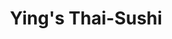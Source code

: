 ---
layout: place
title: "Ying's Thai-Sushi"
permalink: /utah/sandy/ying-s-thai-sushi.html
stateAbbr: UT
stateName: Utah
cityName: Sandy
seo:
  name: "Ying's Thai-Sushi"
  type: Restaurant
  links: https://yingsthaisushisandy.com/
description: "Looking for sushi in Sandy, Utah? Check out Ying's Thai-Sushi for a delightful Japanese dining experience. Enjoy a variety of sushi and other dishes in a wel..."
place_id: ChIJu_ftL-KHUocRFgTqElV9Qyc
photos:
  - name: >-
      places/ChIJu_ftL-KHUocRFgTqElV9Qyc/photos/AeeoHcJMDCLY0oiuHABWpugn7lNwnQvHM4dR48wuis4_Sz1_ppg9w8DkF69ytzSyC7bEXal36RrF0RiMG2nzV-ehztDbv0MrB31faA7Osz4GPkMw6TldeRPgih2gxhn9d7J16ODAnP4VAzjhJLTwlOLHFsdSTE7KMmboK-v_Haoqr9Yxw1_6Xfvob--EW_2DzBk6q-mMkMkupgKIvZ33kT9fpM76h4U4FM1sgAhGCg4GOdcSzvTfTkxvHd8mQ7G4WjYT6PE79dhOqb5wR96qIPCki9Yaj8EgVjHXoqYrXMXgX07rXQ
    widthPx: 960
    heightPx: 640
    authorAttributions:
      - displayName: Ying's Thai-Sushi
        uri: https://maps.google.com/maps/contrib/118022650021650574145
        photoUri: >-
          https://lh3.googleusercontent.com/a-/ALV-UjVCWTYlHWclEK76zH0h6QUnPMtprucCigEJHlgDkzIT9a3CPh2f=s100-p-k-no-mo
    flagContentUri: >-
      https://www.google.com/local/imagery/report/?cb_client=maps_api_places.places_api&image_key=!1e10!2sAF1QipNH2XFd4mnv3uWU0r_XcP-dL7z_ve0jNBCIXJI6&hl=en-US
    googleMapsUri: >-
      https://www.google.com/maps/place//data=!3m4!1e2!3m2!1sAF1QipNH2XFd4mnv3uWU0r_XcP-dL7z_ve0jNBCIXJI6!2e10!4m2!3m1!1s0x875287e22fedf7bb:0x27437d5512ea0416
  - name: >-
      places/ChIJu_ftL-KHUocRFgTqElV9Qyc/photos/AeeoHcLI-4C0oYo5CANUQ52KlNm3lSIBYnbVBoaXk4G3RWZQB5IDTOg41ErNsCzWE8oz_-JWkxCjUMGyczqDa6kDpQyaEp41CuHPNMjnG0XQ9BmTRt_05ZrI2V1Gt2uyE_L2oNtZQCdHhh7YZDK9Be-gohOkfi6lELuJbseJ-giR921yNfyyYn0GSHEr97ioElDA85mySaWpnU2zt04OwxQlLX1Q4PcVH7SM_l3-C6wob7sKxqdJ7WipCSjBh9NGOm25ehLt4PyX8cGKLMnFDAdPsbcUgHWjTVw7yegAykPObiu8qA
    widthPx: 2160
    heightPx: 1176
    authorAttributions:
      - displayName: Ying's Thai-Sushi
        uri: https://maps.google.com/maps/contrib/118022650021650574145
        photoUri: >-
          https://lh3.googleusercontent.com/a-/ALV-UjVCWTYlHWclEK76zH0h6QUnPMtprucCigEJHlgDkzIT9a3CPh2f=s100-p-k-no-mo
    flagContentUri: >-
      https://www.google.com/local/imagery/report/?cb_client=maps_api_places.places_api&image_key=!1e10!2sAF1QipNkq-KzF5iAq37qT6IB_6o8KlK2uQRaxbwTD-cx&hl=en-US
    googleMapsUri: >-
      https://www.google.com/maps/place//data=!3m4!1e2!3m2!1sAF1QipNkq-KzF5iAq37qT6IB_6o8KlK2uQRaxbwTD-cx!2e10!4m2!3m1!1s0x875287e22fedf7bb:0x27437d5512ea0416
  - name: >-
      places/ChIJu_ftL-KHUocRFgTqElV9Qyc/photos/AeeoHcIzmvS8ny6KLMc-3qbHqk4nXjK0h6cT2u-mEvByFdLE-Ag__aRFXZTVpl4yneYyCVNxDnDiB3snRLn1ZAyh-wvKiLLOHNd74-q0CgrFF0DBaODTZX3NllmePHG-3nPnObyM1JxrIXmtn_yBmAGCU3u__3GU2YypCJJ2cOG_Icb8tS9XgiJKLPHnW7rGL_h2Wi0c1MqsL0djao2B6kB6e4a6TKqhifnGzRdcL2Zrc7IfAPQ7pFOmeu6Y_iaIy6Lfy8AsmsCE3hF-QJSIpTky29MWMD6_FP9lx6cwXECneM0XpjP0EhteJfyfYL7sopUnGQg_vwlzsNyJ3SClVpLEf3_olgbJHmYteaZhHZ8qmAdJy_62KDq86os552v54DVKfS-lDHnunyYLEM5wj_i9DAx6igxU_o5aN4pOcFI1fzaYXA
    widthPx: 4032
    heightPx: 3024
    authorAttributions:
      - displayName: Chulada P
        uri: https://maps.google.com/maps/contrib/116392588630443627006
        photoUri: >-
          https://lh3.googleusercontent.com/a/ACg8ocJThLJJH0JXR_r2ewxNM6KQoKY8P-oCdYguyuf0vbqJxBHkrw=s100-p-k-no-mo
    flagContentUri: >-
      https://www.google.com/local/imagery/report/?cb_client=maps_api_places.places_api&image_key=!1e10!2sCIHM0ogKEICAgIDr4KqWKQ&hl=en-US
    googleMapsUri: >-
      https://www.google.com/maps/place//data=!3m4!1e2!3m2!1sCIHM0ogKEICAgIDr4KqWKQ!2e10!4m2!3m1!1s0x875287e22fedf7bb:0x27437d5512ea0416
  - name: >-
      places/ChIJu_ftL-KHUocRFgTqElV9Qyc/photos/AeeoHcKtQgdlHS_cRQqj9J2aGtKXmf9aI7p1F38NmZjUG9AO1BJEpE5w2-S1C8OnBkW4z4hl-jc_BlVgXPiCWPj1LhzVBTdZTx5796GL53QHmWQpoZMCptYpH0WiS7R-EJxBfbA6umfg6Xbs4W1G1yuTzvpZR0P5ajKPNiq0tHf58u41UFOE8GTWTf61la31cJTKrmc2OCPo9Bi7eOK2Xthl7zwCkWAUhzA9d3fcIXMlRLQEOIYg0qeN4zl76PGGd6QfgKKs4fkofJDCvxUmikLNLieRCmth44WqXap58EvxRm9CL4Ec-eET1YcuafJXVCsE-v6oHS0JzY_7-NyJueox-GSDQokCH2kWz_tqthNVFenlaLdBaXkfnEoasVhGoCloT29YI-i0zm7MnFV3Z-mTqfebMonUuJWyf6rRIEE_JLJNlg
    widthPx: 4000
    heightPx: 3000
    authorAttributions:
      - displayName: Jake Pehrson
        uri: https://maps.google.com/maps/contrib/104812890006072609357
        photoUri: >-
          https://lh3.googleusercontent.com/a-/ALV-UjVVLtKd1xVOzTdES7sM9Ucb4bL9tWVniZmiGgzFNx_wwne0xnXJVQ=s100-p-k-no-mo
    flagContentUri: >-
      https://www.google.com/local/imagery/report/?cb_client=maps_api_places.places_api&image_key=!1e10!2sCIHM0ogKEICAgICX_bPNRw&hl=en-US
    googleMapsUri: >-
      https://www.google.com/maps/place//data=!3m4!1e2!3m2!1sCIHM0ogKEICAgICX_bPNRw!2e10!4m2!3m1!1s0x875287e22fedf7bb:0x27437d5512ea0416
  - name: >-
      places/ChIJu_ftL-KHUocRFgTqElV9Qyc/photos/AeeoHcJ6XFLk_dN9k4WBc3GwgP5WShsK307q8_N-PmYCWSJottLrqXaTrO64PgooiGrNXeV_tIlSvIVthd2cTQNMFArILtK7aOqJG5ZUz9iSPQ_MKLf7f57Gw-uVzCSPcMDoUrFgT_MY1bfbQibeRi79yNZe7HXwTji6xtvthNjFr_yFmAML8Pgef1RcI5oxQ36e1nK2oHChXlQ621iEVnCXtG1hulOWLzKvn_gUOOKbO2ndfoy5LmSh0GXnh8EkKzPLyDo_g6azI39ggONKOUN4kfYtVGuU3olVSwbw1t54-e5CcA
    widthPx: 3024
    heightPx: 4032
    authorAttributions:
      - displayName: Ying's Thai-Sushi
        uri: https://maps.google.com/maps/contrib/118022650021650574145
        photoUri: >-
          https://lh3.googleusercontent.com/a-/ALV-UjVCWTYlHWclEK76zH0h6QUnPMtprucCigEJHlgDkzIT9a3CPh2f=s100-p-k-no-mo
    flagContentUri: >-
      https://www.google.com/local/imagery/report/?cb_client=maps_api_places.places_api&image_key=!1e10!2sAF1QipNQK9Nlw-jkC066X9mUkRmaqxks081KHhAR1NGm&hl=en-US
    googleMapsUri: >-
      https://www.google.com/maps/place//data=!3m4!1e2!3m2!1sAF1QipNQK9Nlw-jkC066X9mUkRmaqxks081KHhAR1NGm!2e10!4m2!3m1!1s0x875287e22fedf7bb:0x27437d5512ea0416
  - name: >-
      places/ChIJu_ftL-KHUocRFgTqElV9Qyc/photos/AeeoHcLqGS2dRCwDdnnA7-G1GpxyspWuPMdPdnRYeBQC6b3_tx4TZVTP6sMORjK-AYPLgOEvyFEmwmcw-F2KVd9roGliKvlpwxFRS7YM38WsuSZfZqiSBybIU2XP7DjVEn7NVzhuwAo73QOYlxyOOs633QjdDk3EGKY1CZ0QaN95zOdRR2c94TVEVbDUEMAQBBuOsH0e5f3x1t-Mm06EAc5Z9Q2VAEE7vpOJNHxry0QFqmMOEZxee0VRVqVoXp4SA5H9G8sQFMwA5XdoTIBM4s2ppFiEx3grUkGKsNovC63P--U1R1i06uCWkYv0D409_AEUG9Ld6XxT0Hv6buIAMc0sZ6YPIFIU1SwVx_XtbUXObt1_vCjMuMiovEYxMrc95M8i1UvDowA3loLle_V6rBrqpvMmjDCg6COicim5sdqvBeIYBQ
    widthPx: 4080
    heightPx: 3072
    authorAttributions:
      - displayName: Knut Liberty
        uri: https://maps.google.com/maps/contrib/100199791984118599045
        photoUri: >-
          https://lh3.googleusercontent.com/a-/ALV-UjVFRvgQlJLn3ajsf7vA9CseCj6oA2SRbsJYger1VjcpJ-Wxz2-Fsw=s100-p-k-no-mo
    flagContentUri: >-
      https://www.google.com/local/imagery/report/?cb_client=maps_api_places.places_api&image_key=!1e10!2sCIHM0ogKEICAgICH_pi1VA&hl=en-US
    googleMapsUri: >-
      https://www.google.com/maps/place//data=!3m4!1e2!3m2!1sCIHM0ogKEICAgICH_pi1VA!2e10!4m2!3m1!1s0x875287e22fedf7bb:0x27437d5512ea0416
  - name: >-
      places/ChIJu_ftL-KHUocRFgTqElV9Qyc/photos/AeeoHcLrwy5emdglDcuRtGvigF6ablJRZpt9lcQwHuI1qxa3RGvEQUaXJR9r9wkx9KWiLdPwj5ZwaoVgOeKJmk5dYhMPRutYA9RviEEmRvx3Ku1XBl1dHxxkx9Tp1bE64_TDXn4okmSR-LaGkrlAiDe61XvGArHQUDHxV3qjUoUmvJ-PzuCBxq-yoU62l30J_ETlDerS0PMvdi47UWb25jrW3r4JzUu8mn33scN5m0-g8JMTNU2InOVTe9OclgSj_LW59bZAuH4jVW0YVWPT5JULwoBM9ZshHfFxYDNkBTftPDAmAFIGrw7m5i4nqHzv73ubQIcYwvGZu6K2YiG07RJtYPgZL7zllzSyYWnWqnhJqzq4YlVzeXwRV0FbfjMuK58f8vwbzR2nUjEspNRVDcOsnlk3t2Yx8zeCSzlxcpRRjcX6dSM
    widthPx: 4080
    heightPx: 3072
    authorAttributions:
      - displayName: Brianne Hansen
        uri: https://maps.google.com/maps/contrib/115483305446477114812
        photoUri: >-
          https://lh3.googleusercontent.com/a-/ALV-UjXb7d8DL0v7F4TRP1ydeDxuWDp7aOLNby3JQRTtfR-v2gLPsQNd5Q=s100-p-k-no-mo
    flagContentUri: >-
      https://www.google.com/local/imagery/report/?cb_client=maps_api_places.places_api&image_key=!1e10!2sCIHM0ogKEICAgIDXnMzE3gE&hl=en-US
    googleMapsUri: >-
      https://www.google.com/maps/place//data=!3m4!1e2!3m2!1sCIHM0ogKEICAgIDXnMzE3gE!2e10!4m2!3m1!1s0x875287e22fedf7bb:0x27437d5512ea0416
  - name: >-
      places/ChIJu_ftL-KHUocRFgTqElV9Qyc/photos/AeeoHcLFRfbvmpjCKhEFvn3dIqXJTvj79nTikuuqQIBYRVefaalrjoDKBFHWLDvm_C8t-PC_419bkV4a7PmpUAOkwTTtMQZ9ROFryCff6MQvUSpY1R1RIP-JeHuMRaY9tqRcu5hvjryXuDLzX2Qtj3q3RQi1Jk2pcNdFQ6QbdvEY3PwBYnhKr2YNup1_Wtck7q0xJuwtyLN40Icnwa4Q9lhPer6_MnGz7tL651eNoRxwTIGwlEvOtdRYFQepai0rswbaup02irwCOFyhK2DAkgQAssLiAFD-gZogjodR9YUP59K1eQ
    widthPx: 4032
    heightPx: 3024
    authorAttributions:
      - displayName: Ying's Thai-Sushi
        uri: https://maps.google.com/maps/contrib/118022650021650574145
        photoUri: >-
          https://lh3.googleusercontent.com/a-/ALV-UjVCWTYlHWclEK76zH0h6QUnPMtprucCigEJHlgDkzIT9a3CPh2f=s100-p-k-no-mo
    flagContentUri: >-
      https://www.google.com/local/imagery/report/?cb_client=maps_api_places.places_api&image_key=!1e10!2sAF1QipN8IiR-bW2AbkesJANJvVcWXQ4jAkh3V3KI8-29&hl=en-US
    googleMapsUri: >-
      https://www.google.com/maps/place//data=!3m4!1e2!3m2!1sAF1QipN8IiR-bW2AbkesJANJvVcWXQ4jAkh3V3KI8-29!2e10!4m2!3m1!1s0x875287e22fedf7bb:0x27437d5512ea0416
  - name: >-
      places/ChIJu_ftL-KHUocRFgTqElV9Qyc/photos/AeeoHcLs6Qsz3joyvxu42aifTM3EjOK56NnKWRh7gjhZIIb32YCHXDuzTJGgFj_pF4Xw8e4ndP9G1_PZAsJM01LxJZ_79Vem-RQMdzfbM_cCN5ELjJBTa26ozPLtG0dCbouXGR8aOQeQNeJmD5jXbW9PL495C6dgK2470AZD-GJT4BwdC3fIGUDwOdRz5dzg0oXeDnYyzN1O5wwDGmZmAYJxPPpE5U-vy4Ob0wLFfcybUhVx4-VAmFsQT9EdubpEQirGnYXpjdl-0aipzT_ZS-f20PD28BWsiF4WkB-zDD8hkUkZBA
    widthPx: 4032
    heightPx: 3024
    authorAttributions:
      - displayName: Ying's Thai-Sushi
        uri: https://maps.google.com/maps/contrib/118022650021650574145
        photoUri: >-
          https://lh3.googleusercontent.com/a-/ALV-UjVCWTYlHWclEK76zH0h6QUnPMtprucCigEJHlgDkzIT9a3CPh2f=s100-p-k-no-mo
    flagContentUri: >-
      https://www.google.com/local/imagery/report/?cb_client=maps_api_places.places_api&image_key=!1e10!2sAF1QipORo5AM9j0h_DZdxCz0uRtt7MeIrdw8FDfDNks2&hl=en-US
    googleMapsUri: >-
      https://www.google.com/maps/place//data=!3m4!1e2!3m2!1sAF1QipORo5AM9j0h_DZdxCz0uRtt7MeIrdw8FDfDNks2!2e10!4m2!3m1!1s0x875287e22fedf7bb:0x27437d5512ea0416
  - name: >-
      places/ChIJu_ftL-KHUocRFgTqElV9Qyc/photos/AeeoHcIGNSaWtuS1nx-21yJtZlbmE6lE-X1bL2H0VuJbb6W2GLbyfW2BZdl26wPgLyRxoCGC0X6k1ajYE0Q7j2rL0NZ9BRMYgtjhFkAY3xDwJYqyR3hlHEwL_l3xX71WrO1LFcUM1ouIwwcQ3E3BhAD-QAfotxS78dsHhKMgicgkx8pEfF91seo5T2GEGzW4Mp75UTMbAa0mNiiH23iZPxJ-AT3PLjbfN3NWNDn5nJUtnOufAgHh6AEn9yz77YlacM5ZLOP8xkwpXp2ocRFHAJoxA11Oep90AhjFDubVfR7lSdx3xwg9RSoVpaD6Bn_SkMwVq_E_1ti2LnAz44hroMBAz9Ix-BxYElY-jt8g_59LoLBpEucD-Z1Y20PYIY8PtBfAeay1Y20t3I8pny1Fq7wG_O4ziXmNUYWr7ZXAcpDoPoT4atHJ
    widthPx: 4080
    heightPx: 3072
    authorAttributions:
      - displayName: Julie O
        uri: https://maps.google.com/maps/contrib/110916180706618163121
        photoUri: >-
          https://lh3.googleusercontent.com/a-/ALV-UjUW5B72JgZ5Ed9oV-dw7dz_mSQOCnMs31wojJPdmVMr5hYJMcMtlQ=s100-p-k-no-mo
    flagContentUri: >-
      https://www.google.com/local/imagery/report/?cb_client=maps_api_places.places_api&image_key=!1e10!2sCIHM0ogKEICAgICrrdPY0gE&hl=en-US
    googleMapsUri: >-
      https://www.google.com/maps/place//data=!3m4!1e2!3m2!1sCIHM0ogKEICAgICrrdPY0gE!2e10!4m2!3m1!1s0x875287e22fedf7bb:0x27437d5512ea0416
address: 9414 S Union Square, Sandy, UT 84070, USA
street: 9414 S Union Square
city: Sandy
state: UT
zip: '84070'
country: USA
neighborhood: null
latitude: '40.580384'
longitude: '-111.874022'
accessibility_options:
  wheelchairAccessibleParking: true
  wheelchairAccessibleEntrance: true
  wheelchairAccessibleRestroom: true
  wheelchairAccessibleSeating: true
business_status: OPERATIONAL
name: Ying's Thai-Sushi
google_maps_links:
  directionsUri: >-
    https://www.google.com/maps/dir//''/data=!4m7!4m6!1m1!4e2!1m2!1m1!1s0x875287e22fedf7bb:0x27437d5512ea0416!3e0
  placeUri: https://maps.google.com/?cid=2829242795261821974
  writeAReviewUri: >-
    https://www.google.com/maps/place//data=!4m3!3m2!1s0x875287e22fedf7bb:0x27437d5512ea0416!12e1
  reviewsUri: >-
    https://www.google.com/maps/place//data=!4m4!3m3!1s0x875287e22fedf7bb:0x27437d5512ea0416!9m1!1b1
  photosUri: >-
    https://www.google.com/maps/place//data=!4m3!3m2!1s0x875287e22fedf7bb:0x27437d5512ea0416!10e5
primary_type: Thai Restaurant
opening_hours:
  regular: null
  current: null
secondary_opening_hours:
  regular:
    weekdayDescriptions: null
    type: null
  current:
    weekdayDescriptions: null
    type: null
phone: (801) 999-4321
price_level: PRICE_LEVEL_MODERATE
price_range: $10 &ndash; $20
rating: '4.5'
rating_count: 676
website: https://yingsthaisushisandy.com/
reviews: null
parking_options: null
payment_options: null
allow_dogs: null
curbside_pickup: null
delivery: null
dine_in: null
good_for_children: null
good_for_groups: null
good_for_sports: null
live_music: null
menu_for_children: null
outdoor_seating: null
reservable: null
restroom: null
serves_beer: null
serves_breakfast: null
serves_brunch: null
serves_cocktails: null
serves_coffee: null
serves_dinner: null
serves_dessert: null
serves_lunch: null
serves_vegetarian_food: null
serves_wine: null
takeout: null
summary: null

---